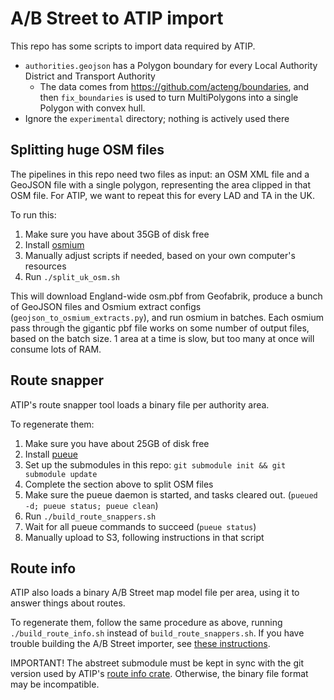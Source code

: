 # A/B Street to ATIP import

This repo has some scripts to import data required by ATIP.

- `authorities.geojson` has a Polygon boundary for every Local Authority District and Transport Authority
  - The data comes from https://github.com/acteng/boundaries, and then
    `fix_boundaries` is used to turn MultiPolygons into a single Polygon with
    convex hull.
- Ignore the `experimental` directory; nothing is actively used there

## Splitting huge OSM files

The pipelines in this repo need two files as input: an OSM XML file and a
GeoJSON file with a single polygon, representing the area clipped in that OSM
file. For ATIP, we want to repeat this for every LAD and TA in the UK.

To run this:

1.  Make sure you have about 35GB of disk free
2.  Install [osmium](https://osmcode.org/osmium-tool)
3.  Manually adjust scripts if needed, based on your own computer's resources
4.  Run `./split_uk_osm.sh`

This will download England-wide osm.pbf from Geofabrik, produce a bunch of
GeoJSON files and Osmium extract configs (`geojson_to_osmium_extracts.py`), and
run osmium in batches. Each osmium pass through the gigantic pbf file works on
some number of output files, based on the batch size. 1 area at a time is slow,
but too many at once will consume lots of RAM.

## Route snapper

ATIP's route snapper tool loads a binary file per authority area.

To regenerate them:

1.  Make sure you have about 25GB of disk free
2.  Install [pueue](https://github.com/Nukesor/pueue)
3.  Set up the submodules in this repo: `git submodule init && git submodule update`
4.  Complete the section above to split OSM files
5.  Make sure the pueue daemon is started, and tasks cleared out. (`pueued -d; pueue status; pueue clean`)
6.  Run `./build_route_snappers.sh`
7.  Wait for all pueue commands to succeed (`pueue status`)
8.  Manually upload to S3, following instructions in that script

## Route info

ATIP also loads a binary A/B Street map model file per area, using it to answer things about routes.

To regenerate them, follow the same procedure as above, running
`./build_route_info.sh` instead of `build_route_snappers.sh`. If you have
trouble building the A/B Street importer, see [these
instructions](https://a-b-street.github.io/docs/tech/dev/index.html).

IMPORTANT! The abstreet submodule must be kept in sync with the git version
used by ATIP's [route info
crate](https://github.com/acteng/atip/tree/map_model/route_info). Otherwise,
the binary file format may be incompatible.
